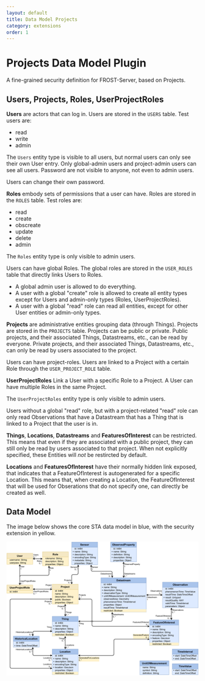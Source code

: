 ```yaml
---
layout: default
title: Data Model Projects
category: extensions
order: 1
---
```


# Projects Data Model Plugin

A fine-grained security definition for FROST-Server, based on Projects.

## Users, Projects, Roles, UserProjectRoles

**Users** are actors that can log in. Users are stored in the `USERS` table. Test users are:
- read
- write
- admin

The `Users` entity type is visible to all users, but normal users can only see their own User entry.
Only global-admin users and project-admin users can see all users.
Password are not visible to anyone, not even to admin users.

Users can change their own password.

**Roles** embody sets of permissions that a user can have. Roles are stored in the `ROLES` table. Test roles are:

- read
- create
- obscreate
- update
- delete
- admin

The `Roles` entity type is only visible to admin users.

Users can have global Roles. The global roles are stored in the `USER_ROLES` table that directly links Users to Roles.

- A global admin user is allowed to do everything.
- A user with a global "create" role is allowed to create all entity types except for Users and admin-only types (Roles, UserProjectRoles).
- A user with a global "read" role can read all entities, except for other User entities or admin-only types.

**Projects** are administrative entities grouping data (through Things).
Projects are stored in the `PROJECTS` table.
Projects can be public or private.
Public projects, and their associated Things, Datastreams, etc., can be read by everyone.
Private projects, and their associated Things, Datastreams, etc., can only be read by users associated to the project.

Users can have project-roles. Users are linked to a Project with a certain Role through the `USER_PROJECT_ROLE` table.

**UserProjectRoles** Link a User with a specific Role to a Project. A User can have multiple Roles in the same Project.

The `UserProjectRoles` entity type is only visible to admin users.

Users without a global "read" role, but with a project-related "read" role can only read Observations that have a Datastream that has a Thing that is linked to a Project that the user is in.

**Things**, **Locations**, **Datastreams** and **FeaturesOfInterest** can be restricted.
This means that even if they are associated with a public project, they can still only be read by users associated to that project.
When not explicitly specified, these Entities will *not* be restircted by default.

**Locations** and **FeaturesOfInterest** have their normally hidden link exposed, that indicates that a FeatureOfInterest is autogenerated for a specific Location.
This means that, when creating a Location, the FeatureOfInterest that will be used for Obserations that do not specify one, can directly be created as well.

## Data Model

The image below shows the core STA data model in blue, with the security extension in yellow.

![Data Model](../images/Datamodel-SensorThingsApi-Projects.drawio.png)


